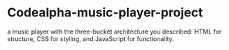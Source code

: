 # Codealpha-music-player-project
a music player with the three-bucket architecture you described: HTML for structure, CSS for styling, and JavaScript for functionality.

